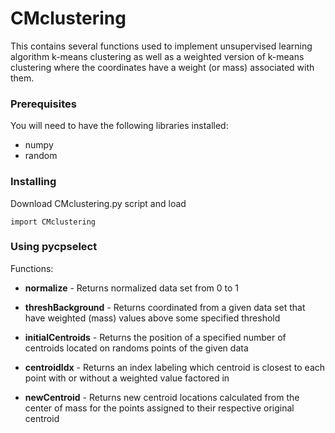 # CMclustering

This contains several functions used to implement unsupervised learning algorithm k-means clustering as well as a weighted version of k-means clustering where the coordinates have a weight (or mass) associated with them.

### Prerequisites

You will need to have the following libraries installed:
* numpy
* random

### Installing

Download CMclustering.py script and load

```
import CMclustering
```

### Using pycpselect

Functions: 

* **normalize** - Returns normalized data set from 0 to 1

* **threshBackground** - Returns coordinated from a given data set that have weighted (mass) values above some specified threshold

* **initialCentroids** - Returns the position of a specified number of centroids located on randoms points of the given data

* **centroidIdx** - Returns an index labeling which centroid is closest to each point with or without a weighted value factored in

* **newCentroid** - Returns new centroid locations calculated from the center of mass for the points assigned to their respective original centroid
